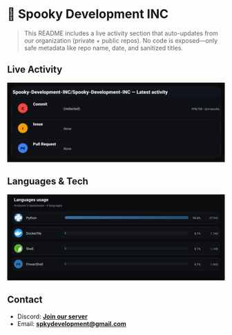 # 👻 Spooky Development INC

> This README includes a live activity section that auto-updates from our organization (private + public repos). No code is exposed—only safe metadata like repo name, date, and sanitized titles.

## Live Activity
![Repo Snapshot](./assets/repo-snapshot.svg?v=5531951ff3)

## Languages & Tech
![Languages Usage](./assets/languages.svg?v=20c992855e)

## Contact
- Discord: **[Join our server](https://discord.gg/XYspZgEEJb)**
- Email: **spkydevelopment@gmail.com**
